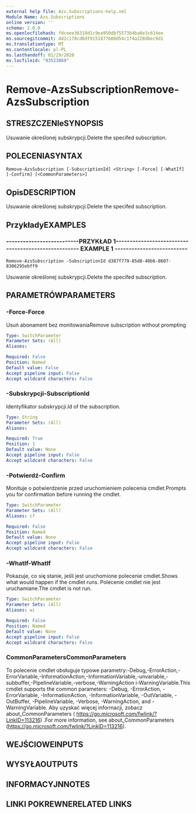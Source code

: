```yaml
---
external help file: Azs.Subscriptions-help.xml
Module Name: Azs.Subscriptions
online version: ''
schema: 2.0.0
ms.openlocfilehash: fdceee36319d1c9ea950dbf5573b4ba0e3c614ee
ms.sourcegitcommit: 4d2c178cd6df9151877b08d54c1f4a228dbec9d1
ms.translationtype: MT
ms.contentlocale: pl-PL
ms.lasthandoff: 01/29/2020
ms.locfileid: "93523869"
---
```

# <span data-ttu-id="1f068-101">Remove-AzsSubscription</span><span class="sxs-lookup"><span data-stu-id="1f068-101">Remove-AzsSubscription</span></span>

## <span data-ttu-id="1f068-102">STRESZCZENIe</span><span class="sxs-lookup"><span data-stu-id="1f068-102">SYNOPSIS</span></span>
<span data-ttu-id="1f068-103">Usuwanie określonej subskrypcji.</span><span class="sxs-lookup"><span data-stu-id="1f068-103">Delete the specifed subscription.</span></span>

## <span data-ttu-id="1f068-104">POLECENIA</span><span class="sxs-lookup"><span data-stu-id="1f068-104">SYNTAX</span></span>

```
Remove-AzsSubscription [-SubscriptionId] <String> [-Force] [-WhatIf] [-Confirm] [<CommonParameters>]
```

## <span data-ttu-id="1f068-105">Opis</span><span class="sxs-lookup"><span data-stu-id="1f068-105">DESCRIPTION</span></span>
<span data-ttu-id="1f068-106">Usuwanie określonej subskrypcji.</span><span class="sxs-lookup"><span data-stu-id="1f068-106">Delete the specifed subscription.</span></span>

## <span data-ttu-id="1f068-107">Przykłady</span><span class="sxs-lookup"><span data-stu-id="1f068-107">EXAMPLES</span></span>

### <span data-ttu-id="1f068-108">--------------------------PRZYKŁAD 1--------------------------</span><span class="sxs-lookup"><span data-stu-id="1f068-108">-------------------------- EXAMPLE 1 --------------------------</span></span>
```
Remove-AzsSubscription -SubscriptionId d387f779-85d8-40b6-8607-8306295ebff9
```

<span data-ttu-id="1f068-109">Usuwanie określonej subskrypcji.</span><span class="sxs-lookup"><span data-stu-id="1f068-109">Delete the specifed subscription.</span></span>

## <span data-ttu-id="1f068-110">PARAMETRÓW</span><span class="sxs-lookup"><span data-stu-id="1f068-110">PARAMETERS</span></span>

### <span data-ttu-id="1f068-111">-Force</span><span class="sxs-lookup"><span data-stu-id="1f068-111">-Force</span></span>
<span data-ttu-id="1f068-112">Usuń abonament bez monitowania</span><span class="sxs-lookup"><span data-stu-id="1f068-112">Remove subscription without prompting</span></span>

```yaml
Type: SwitchParameter
Parameter Sets: (All)
Aliases: 

Required: False
Position: Named
Default value: False
Accept pipeline input: False
Accept wildcard characters: False
```

### <span data-ttu-id="1f068-113">-Subskrypcji</span><span class="sxs-lookup"><span data-stu-id="1f068-113">-SubscriptionId</span></span>
<span data-ttu-id="1f068-114">Identyfikator subskrypcji.</span><span class="sxs-lookup"><span data-stu-id="1f068-114">Id of the subscription.</span></span>

```yaml
Type: String
Parameter Sets: (All)
Aliases: 

Required: True
Position: 1
Default value: None
Accept pipeline input: False
Accept wildcard characters: False
```

### <span data-ttu-id="1f068-115">-Potwierdź</span><span class="sxs-lookup"><span data-stu-id="1f068-115">-Confirm</span></span>
<span data-ttu-id="1f068-116">Monituje o potwierdzenie przed uruchomieniem polecenia cmdlet.</span><span class="sxs-lookup"><span data-stu-id="1f068-116">Prompts you for confirmation before running the cmdlet.</span></span>

```yaml
Type: SwitchParameter
Parameter Sets: (All)
Aliases: cf

Required: False
Position: Named
Default value: None
Accept pipeline input: False
Accept wildcard characters: False
```

### <span data-ttu-id="1f068-117">-WhatIf</span><span class="sxs-lookup"><span data-stu-id="1f068-117">-WhatIf</span></span>
<span data-ttu-id="1f068-118">Pokazuje, co się stanie, jeśli jest uruchomione polecenie cmdlet.</span><span class="sxs-lookup"><span data-stu-id="1f068-118">Shows what would happen if the cmdlet runs.</span></span>
<span data-ttu-id="1f068-119">Polecenie cmdlet nie jest uruchamiane.</span><span class="sxs-lookup"><span data-stu-id="1f068-119">The cmdlet is not run.</span></span>

```yaml
Type: SwitchParameter
Parameter Sets: (All)
Aliases: wi

Required: False
Position: Named
Default value: None
Accept pipeline input: False
Accept wildcard characters: False
```

### <span data-ttu-id="1f068-120">CommonParameters</span><span class="sxs-lookup"><span data-stu-id="1f068-120">CommonParameters</span></span>
<span data-ttu-id="1f068-121">To polecenie cmdlet obsługuje typowe parametry:-Debug,-ErrorAction,-ErrorVariable,-InformationAction,-InformationVariable,-unvariable,-subbuffer,-PipelineVariable,-verbose,-WarningAction i-WarningVariable.</span><span class="sxs-lookup"><span data-stu-id="1f068-121">This cmdlet supports the common parameters: -Debug, -ErrorAction, -ErrorVariable, -InformationAction, -InformationVariable, -OutVariable, -OutBuffer, -PipelineVariable, -Verbose, -WarningAction, and -WarningVariable.</span></span> <span data-ttu-id="1f068-122">Aby uzyskać więcej informacji, zobacz about_CommonParameters ( https://go.microsoft.com/fwlink/?LinkID=113216) .</span><span class="sxs-lookup"><span data-stu-id="1f068-122">For more information, see about_CommonParameters (https://go.microsoft.com/fwlink/?LinkID=113216).</span></span>

## <span data-ttu-id="1f068-123">WEJŚCIOWE</span><span class="sxs-lookup"><span data-stu-id="1f068-123">INPUTS</span></span>

## <span data-ttu-id="1f068-124">WYSYŁA</span><span class="sxs-lookup"><span data-stu-id="1f068-124">OUTPUTS</span></span>

## <span data-ttu-id="1f068-125">INFORMACYJN</span><span class="sxs-lookup"><span data-stu-id="1f068-125">NOTES</span></span>

## <span data-ttu-id="1f068-126">LINKI POKREWNE</span><span class="sxs-lookup"><span data-stu-id="1f068-126">RELATED LINKS</span></span>

